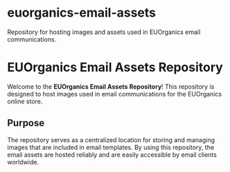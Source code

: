# euorganics-email-assets
Repository for hosting images and assets used in EUOrganics email communications.


# EUOrganics Email Assets Repository

Welcome to the **EUOrganics Email Assets Repository**! This repository is designed to host images used in email communications for the EUOrganics online store.

## Purpose

The repository serves as a centralized location for storing and managing images that are included in email templates. By using this repository, the email assets are hosted reliably and are easily accessible by email clients worldwide.


